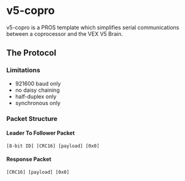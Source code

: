 # v5-copro

v5-copro is a PROS template which simplifies serial communications between a coprocessor and the VEX V5 Brain.

## The Protocol

### Limitations

- 921600 baud only
- no daisy chaining
- half-duplex only
- synchronous only

### Packet Structure

#### Leader To Follower Packet

```
[8-bit ID] [CRC16] [payload] [0x0]
```

#### Response Packet

```
[CRC16] [payload] [0x0]
```
